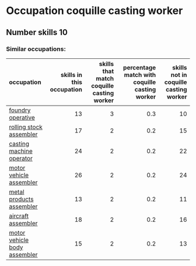 # Occupation coquille casting worker
## Number skills 10
### Similar occupations:
| occupation                                                      |   skills in this occupation |   skills that match coquille casting worker |   percentage match with coquille casting worker |   skills not in coquille casting worker |
|:----------------------------------------------------------------|----------------------------:|--------------------------------------------:|------------------------------------------------:|----------------------------------------:|
| [foundry operative](foundry_operative.md)                       |                          13 |                                           3 |                                             0.3 |                                      10 |
| [rolling stock assembler](rolling_stock_assembler.md)           |                          17 |                                           2 |                                             0.2 |                                      15 |
| [casting machine operator](casting_machine_operator.md)         |                          24 |                                           2 |                                             0.2 |                                      22 |
| [motor vehicle assembler](motor_vehicle_assembler.md)           |                          26 |                                           2 |                                             0.2 |                                      24 |
| [metal products assembler](metal_products_assembler.md)         |                          13 |                                           2 |                                             0.2 |                                      11 |
| [aircraft assembler](aircraft_assembler.md)                     |                          18 |                                           2 |                                             0.2 |                                      16 |
| [motor vehicle body assembler](motor_vehicle_body_assembler.md) |                          15 |                                           2 |                                             0.2 |                                      13 |
